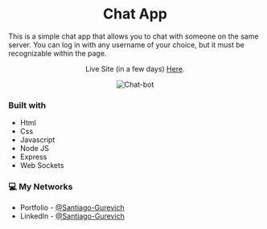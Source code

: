 <h1 align="center">Chat App</h1>

<p>This is a simple chat app that allows you to chat with someone on the same server. You can log in with any username of your choice, but it must be recognizable within the page.</p>

<p align="center">Live Site (in a few days) <a href="/">Here</a>.</p>

<div align="center">
  <img src=""https://media.discordapp.net/attachments/613523626230022146/1090277295601746121/image-wp.PNG?width=960&height=455 alt="Chat-bot">
</div>

### Built with

- Html
- Css
- Javascript
- Node JS
- Express
- Web Sockets

### 💻 My Networks

- Portfolio - [@Santiago-Gurevich]('')
- LinkedIn - [@Santiago-Gurevich](https://www.linkedin.com/in/santiago-gurevich/)
